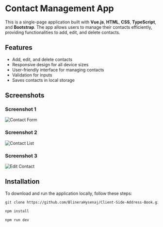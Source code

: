 # Contact Management App

This is a single-page application built with **Vue.js**, **HTML**, **CSS**, **TypeScript**, and **Bootstrap**. The app allows users to manage their contacts efficiently, providing functionalities to add, edit, and delete contacts.

## Features
- Add, edit, and delete contacts
- Responsive design for all device sizes
- User-friendly interface for managing contacts
- Validation for inputs
- Saves contacts in local storage

## Screenshots

### Screenshot 1
![Contact Form](https://github.com/user-attachments/assets/1891f097-5db7-4fdd-bd90-dc1b8517290e)

### Screenshot 2
![Contact List](https://github.com/user-attachments/assets/fa12736a-94c3-4a2b-a974-7c9b14fc34d6)

### Screenshot 3
![Edit Contact](https://github.com/user-attachments/assets/1cab1bf2-0097-4b9a-b8a3-757fba980bea)

## Installation

To download and run the application locally, follow these steps:


   ```bash
   git clone https://github.com/BlineraHysenaj/Client-Side-Address-Book.git

   npm install

   npm run dev
